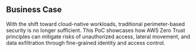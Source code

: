 ## Business Case

With the shift toward cloud-native workloads, traditional perimeter-based security is no longer sufficient. This PoC showcases how AWS Zero Trust principles can mitigate risks of unauthorized access, lateral movement, and data exfiltration through fine-grained identity and access control.
